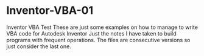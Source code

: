 # Inventor-VBA-01
Inventor VBA Test
These are just some examples on how to manage to write VBA code for Autodesk Inventor
Just the notes I have taken to build programs with frequent operations.
The files are consecutive versions so just consider the last one.

